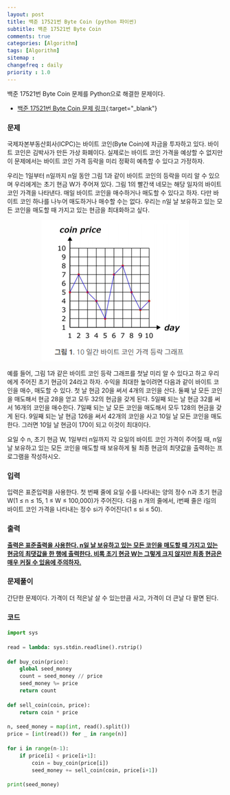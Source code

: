 ```yaml
---
layout: post
title: 백준 17521번 Byte Coin (python 파이썬)
subtitle: 백준 17521번 Byte Coin
comments: true
categories: [Algorithm]
tags: [Algorithm]
sitemap :
changefreq : daily
priority : 1.0
---
```

백준 17521번 Byte Coin 문제를 Python으로 해결한 문제이다.  

* [백준 17521번 Byte Coin 문제 링크](https://www.acmicpc.net/problem/17521){:target="_blank"}


### 문제 
국제자본부동산회사(ICPC)는 바이트 코인(Byte Coin)에 자금을 투자하고 있다. 바이트 코인은 김박사가 만든 가상 화폐이다. 실제로는 바이트 코인 가격을 예상할 수 없지만 이 문제에서는 바이트 코인 가격 등락을 미리 정확히 예측할 수 있다고 가정하자.

우리는 1일부터 n일까지 n일 동안 그림 1과 같이 바이트 코인의 등락을 미리 알 수 있으며 우리에게는 초기 현금 W가 주어져 있다. 그림 1의 빨간색 네모는 해당 일자의 바이트 코인 가격을 나타낸다. 매일 바이트 코인을 매수하거나 매도할 수 있다고 하자. 다만 바이트 코인 하나를 나누어 매도하거나 매수할 수는 없다. 우리는 n일 날 보유하고 있는 모든 코인을 매도할 때 가지고 있는 현금을 최대화하고 싶다. 

<p align="center"><img src="/img/algorithm/byte-coin.PNG"></p>

예를 들어, 그림 1과 같은 바이트 코인 등락 그래프를 첫날 미리 알 수 있다고 하고 우리에게 주어진 초기 현금이 24라고 하자. 수익을 최대한 높이려면 다음과 같이 바이트 코인을 매수, 매도할 수 있다. 첫 날 현금 20을 써서 4개의 코인을 산다. 둘째 날 모든 코인을 매도해서 현금 28을 얻고 모두 32의 현금을 갖게 된다. 5일째 되는 날 현금 32를 써서 16개의 코인을 매수한다. 7일째 되는 날 모든 코인을 매도해서 모두 128의 현금을 갖게 된다. 9일째 되는 날 현금 126을 써서 42개의 코인을 사고 10일 날 모든 코인을 매도한다. 그러면 10일 날 현금이 170이 되고 이것이 최대이다.

요일 수 n, 초기 현금 W, 1일부터 n일까지 각 요일의 바이트 코인 가격이 주어질 때, n일 날 보유하고 있는 모든 코인을 매도할 때 보유하게 될 최종 현금의 최댓값을 출력하는 프로그램을 작성하시오.


### 입력
입력은 표준입력을 사용한다. 첫 번째 줄에 요일 수를 나타내는 양의 정수 n과 초기 현금 W(1 ≤ n ≤ 15, 1 ≤ W ≤ 100,000)가 주어진다. 다음 n 개의 줄에서, i번째 줄은 i일의 바이트 코인 가격을 나타내는 정수 si가 주어진다(1 ≤ si ≤ 50).


### 출력
**<u>출력은 표준출력을 사용한다. n일 날 보유하고 있는 모든 코인을 매도할 때 가지고 있는 현금의 최댓값을 한 행에 출력한다. 비록 초기 현금 W는 그렇게 크지 않지만 최종 현금은 매우 커질 수 있음에 주의하자.</u>**


### 문제풀이
간단한 문제이다. 가격이 더 적은날 살 수 있는만큼 사고, 가격이 더 큰날 다 팔면 된다. 


### 코드
```python
import sys

read = lambda: sys.stdin.readline().rstrip()

def buy_coin(price):
    global seed_money
    count = seed_money // price
    seed_money %= price
    return count

def sell_coin(coin, price):
    return coin * price

n, seed_money = map(int, read().split())
price = [int(read()) for _ in range(n)]

for i in range(n-1):
    if price[i] < price[i+1]:
        coin = buy_coin(price[i])
        seed_money += sell_coin(coin, price[i+1])

print(seed_money)
```